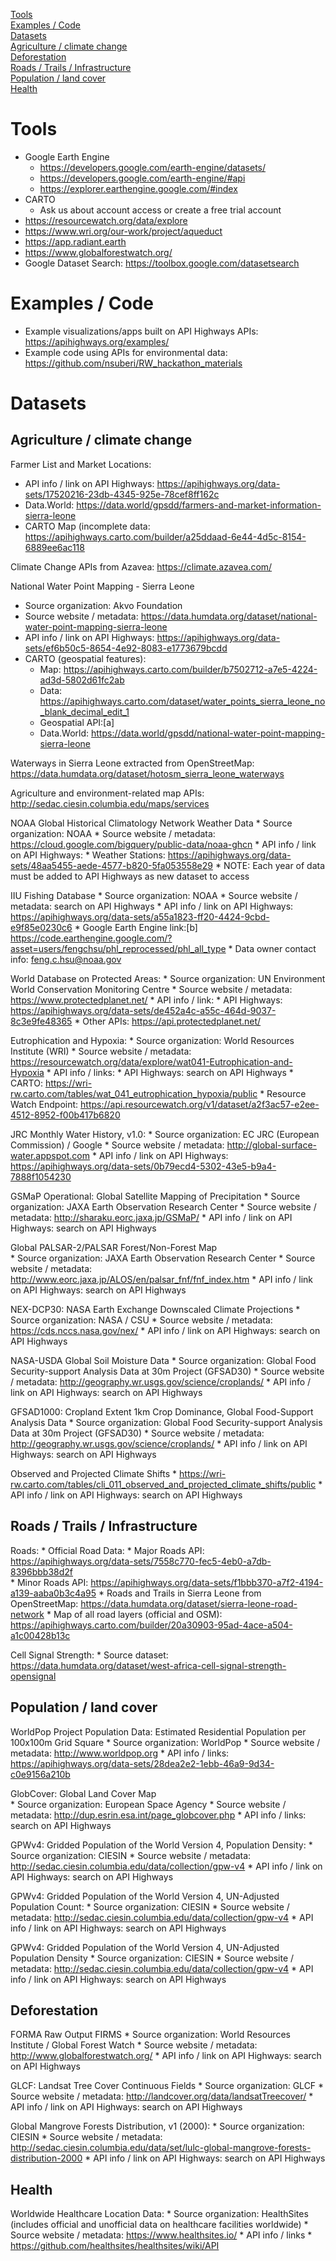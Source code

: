 
[Tools](#tools)  
[Examples / Code](#examples--code)  
[Datasets](#datasets)  
[Agriculture / climate change](#agriculture--climate-change)  
[Deforestation](#deforestation)  
[Roads / Trails / Infrastructure](#roads--trails--infrastructure)  
[Population / land cover](#population--land-cover)  
[Health](#health)  


# Tools

* Google Earth Engine
   * https://developers.google.com/earth-engine/datasets/ 
   * https://developers.google.com/earth-engine/#api
   * https://explorer.earthengine.google.com/#index 
* CARTO
   * Ask us about account access or create a free trial account
* https://resourcewatch.org/data/explore
* https://www.wri.org/our-work/project/aqueduct 
* https://app.radiant.earth
* https://www.globalforestwatch.org/ 
* Google Dataset Search: https://toolbox.google.com/datasetsearch 

# Examples / Code

* Example visualizations/apps built on API Highways APIs:
https://apihighways.org/examples/
* Example code using APIs for environmental data: https://github.com/nsuberi/RW_hackathon_materials 

# Datasets

## Agriculture / climate change

Farmer List and Market Locations:
   * API info / link on API Highways: https://apihighways.org/data-sets/17520216-23db-4345-925e-78cef8ff162c
   * Data.World: https://data.world/gpsdd/farmers-and-market-information-sierra-leone 
   * CARTO Map (incomplete data: https://apihighways.carto.com/builder/a25ddaad-6e44-4d5c-8154-6889ee6ac118 

Climate Change APIs from Azavea:
https://climate.azavea.com/ 

National Water Point Mapping - Sierra Leone
   * Source organization: Akvo Foundation
   * Source website / metadata: https://data.humdata.org/dataset/national-water-point-mapping-sierra-leone 
   * API info / link on API Highways: 
https://apihighways.org/data-sets/ef6b50c5-8654-4e92-8083-e1773679bcdd 
   * CARTO (geospatial features):
      * Map: https://apihighways.carto.com/builder/b7502712-a7e5-4224-ad3d-5802d61fc2ab 
      * Data: https://apihighways.carto.com/dataset/water_points_sierra_leone_no_blank_decimal_edit_1 
      * Geospatial API:[a]
      * Data.World: https://data.world/gpsdd/national-water-point-mapping-sierra-leone 


Waterways in Sierra Leone extracted from OpenStreetMap:
https://data.humdata.org/dataset/hotosm_sierra_leone_waterways 

Agriculture and environment-related map APIs: 
http://sedac.ciesin.columbia.edu/maps/services 

NOAA Global Historical Climatology Network Weather Data 
      * Source organization: NOAA
      * Source website / metadata: https://cloud.google.com/bigquery/public-data/noaa-ghcn 
      * API info / link on API Highways: 
      * Weather Stations: https://apihighways.org/data-sets/48aa5455-aede-4577-b820-5fa053558e29 
      * NOTE: Each year of data must be added to API Highways as new dataset to access 

IIU Fishing Database 
      * Source organization: NOAA
      * Source website / metadata: search on API Highways
      * API info / link on API Highways: https://apihighways.org/data-sets/a55a1823-ff20-4424-9cbd-e9f85e0230c6 
      * Google Earth Engine link:[b] https://code.earthengine.google.com/?asset=users/fengchsu/phl_reprocessed/phl_all_type 
      * Data owner contact info: feng.c.hsu@noaa.gov 

World Database on Protected Areas:
     * Source organization: UN Environment World Conservation Monitoring Centre
     * Source website / metadata: https://www.protectedplanet.net/ 
     * API info / link:
     * API Highways: https://apihighways.org/data-sets/de452a4c-a55c-464d-9037-8c3e9fe48365 
     * Other APIs: https://api.protectedplanet.net/ 

Eutrophication and Hypoxia: 
     * Source organization: World Resources Institute (WRI) 
     * Source website / metadata: https://resourcewatch.org/data/explore/wat041-Eutrophication-and-Hypoxia
     * API info / links:
     * API Highways: search on API Highways
     * CARTO: https://wri-rw.carto.com/tables/wat_041_eutrophication_hypoxia/public 
     * Resource Watch Endpoint: https://api.resourcewatch.org/v1/dataset/a2f3ac57-e2ee-4512-8952-f00b417b6820 

JRC Monthly Water History, v1.0:
      * Source organization: EC JRC (European Commission) / Google
      * Source website / metadata: http://global-surface-water.appspot.com 
      * API info / link on API Highways: https://apihighways.org/data-sets/0b79ecd4-5302-43e5-b9a4-7888f1054230 


GSMaP Operational: Global Satellite Mapping of Precipitation
      * Source organization: JAXA Earth Observation Research Center
      * Source website / metadata: http://sharaku.eorc.jaxa.jp/GSMaP/ 
      * API info / link on API Highways: search on API Highways


Global PALSAR-2/PALSAR Forest/Non-Forest Map        
      * Source organization: JAXA Earth Observation Research Center
      * Source website / metadata: http://www.eorc.jaxa.jp/ALOS/en/palsar_fnf/fnf_index.htm
      * API info / link on API Highways: search on API Highways


NEX-DCP30: NASA Earth Exchange Downscaled Climate Projections
      * Source organization: NASA / CSU
      * Source website / metadata: https://cds.nccs.nasa.gov/nex/
      * API info / link on API Highways: search on API Highways


NASA-USDA Global Soil Moisture Data
      * Source organization: Global Food Security-support Analysis Data at 30m Project (GFSAD30)
      * Source website / metadata: http://geography.wr.usgs.gov/science/croplands/ 
      * API info / link on API Highways: search on API Highways


GFSAD1000: Cropland Extent 1km Crop Dominance, Global Food-Support Analysis Data
      * Source organization: Global Food Security-support Analysis Data at 30m Project (GFSAD30)
      * Source website / metadata: http://geography.wr.usgs.gov/science/croplands/ 
      * API info / link on API Highways: search on API Highways

Observed and Projected Climate Shifts
         * https://wri-rw.carto.com/tables/cli_011_observed_and_projected_climate_shifts/public
         * API info / link on API Highways: search on API Highways

## Roads / Trails / Infrastructure

Roads:
         * Official Road Data:
         	* Major Roads API: https://apihighways.org/data-sets/7558c770-fec5-4eb0-a7db-8396bbb38d2f  
         	* Minor Roads API:
https://apihighways.org/data-sets/f1bbb370-a7f2-4194-a139-aaba0b3c4a95
         * Roads and Trails in Sierra Leone from OpenStreetMap: https://data.humdata.org/dataset/sierra-leone-road-network 
         * Map of all road layers (official and OSM): https://apihighways.carto.com/builder/20a30903-95ad-4ace-a504-a1c00428b13c 


Cell Signal Strength:
         * Source dataset: https://data.humdata.org/dataset/west-africa-cell-signal-strength-opensignal 
   
## Population / land cover

WorldPop Project Population Data: Estimated Residential Population per 100x100m Grid Square
         * Source organization: WorldPop 
         * Source website / metadata: http://www.worldpop.org
         * API info / links: https://apihighways.org/data-sets/28dea2e2-1ebb-46a9-9d34-c0e9156a210b 


GlobCover: Global Land Cover Map        
         * Source organization: European Space Agency 
         * Source website / metadata: http://dup.esrin.esa.int/page_globcover.php
         * API info / links: search on API Highways


GPWv4: Gridded Population of the World Version 4, Population Density:
         * Source organization: CIESIN
         * Source website / metadata: http://sedac.ciesin.columbia.edu/data/collection/gpw-v4 
         * API info / link on API Highways: search on API Highways


GPWv4: Gridded Population of the World Version 4, UN-Adjusted Population Count:
         * Source organization: CIESIN
         * Source website / metadata: http://sedac.ciesin.columbia.edu/data/collection/gpw-v4 
         * API info / link on API Highways: search on API Highways


GPWv4: Gridded Population of the World Version 4, UN-Adjusted Population Density
         * Source organization: CIESIN
         * Source website / metadata: http://sedac.ciesin.columbia.edu/data/collection/gpw-v4 
         * API info / link on API Highways: search on API Highways


## Deforestation

FORMA Raw Output FIRMS
         * Source organization: World Resources Institute / Global Forest Watch
         * Source website / metadata: http://www.globalforestwatch.org/ 
         * API info / link on API Highways: search on API Highways


GLCF: Landsat Tree Cover Continuous Fields
         * Source organization: GLCF
         * Source website / metadata: http://landcover.org/data/landsatTreecover/ 
         * API info / link on API Highways: search on API Highways


Global Mangrove Forests Distribution, v1 (2000):
         * Source organization: CIESIN
         * Source website / metadata: http://sedac.ciesin.columbia.edu/data/set/lulc-global-mangrove-forests-distribution-2000 
         * API info / link on API Highways: search on API Highways


## Health

Worldwide Healthcare Location Data:
         * Source organization: HealthSites (includes official and unofficial data on healthcare facilities worldwide)
         * Source website / metadata: https://www.healthsites.io/
         * API info / links
         * https://github.com/healthsites/healthsites/wiki/API 

